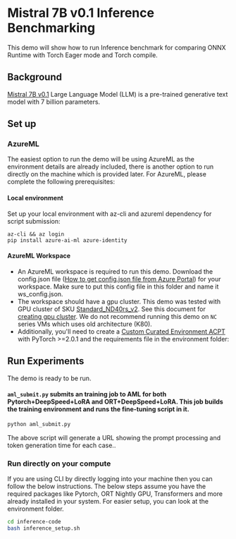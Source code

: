 # Mistral 7B v0.1 Inference Benchmarking

This demo will show how to run Inference benchmark for comparing ONNX Runtime with Torch Eager mode and Torch compile.

## Background

[Mistral 7B v0.1](https://mistral.ai/news/announcing-mistral-7b/) Large Language Model (LLM) is a pre-trained generative text model with 7 billion parameters.

## Set up

### AzureML
The easiest option to run the demo will be using AzureML as the environment details are already included, there is another option to run directly on the machine which is provided later. For AzureML, please complete the following prerequisites:

#### Local environment
Set up your local environment with az-cli and azureml dependency for script submission:

```
az-cli && az login
pip install azure-ai-ml azure-identity
```

#### AzureML Workspace
- An AzureML workspace is required to run this demo. Download the config.json file ([How to get config.json file from Azure Portal](https://docs.microsoft.com/en-us/azure/machine-learning/how-to-configure-environment#workspace)) for your workspace. Make sure to put this config file in this folder and name it ws_config.json.
- The workspace should have a gpu cluster. This demo was tested with GPU cluster of SKU [Standard_ND40rs_v2](https://docs.microsoft.com/en-us/azure/virtual-machines/ndv2-series). See this document for [creating gpu cluster](https://docs.microsoft.com/en-us/azure/machine-learning/how-to-create-attach-compute-cluster?tabs=python). We do not recommend running this demo on `NC` series VMs which uses old architecture (K80).
- Additionally, you'll need to create a [Custom Curated Environment ACPT](https://learn.microsoft.com/en-us/azure/machine-learning/resource-curated-environments) with PyTorch >=2.0.1 and the requirements file in the environment folder:

## Run Experiments
The demo is ready to be run.

#### `aml_submit.py` submits an training job to AML for both Pytorch+DeepSpeed+LoRA and ORT+DeepSpeed+LoRA. This job builds the training environment and runs the fine-tuning script in it.

```bash
python aml_submit.py
```

The above script will generate a URL showing the prompt processing and token generation time for each case..


### Run directly on your compute

If you are using CLI by directly logging into your machine then you can follow the below instructions. The below steps assume you have the required packages like Pytorch, ORT Nightly GPU, Transformers and more already installed in your system. For easier setup, you can look at the environment folder.

```bash
cd inference-code
bash inference_setup.sh
```

